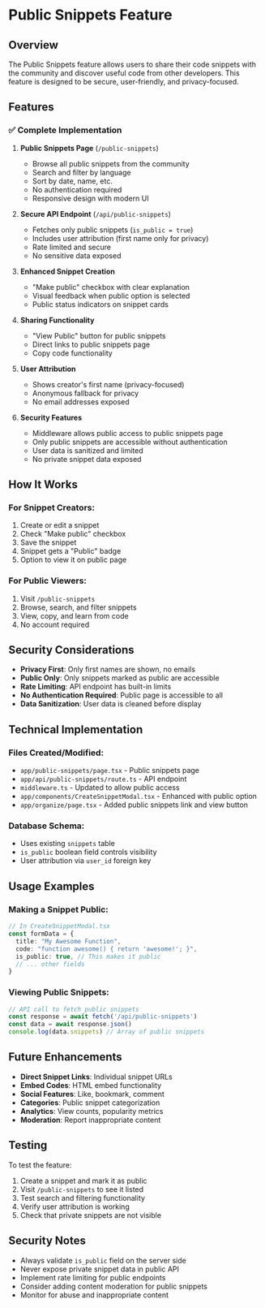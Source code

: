 # Public Snippets Feature

## Overview
The Public Snippets feature allows users to share their code snippets with the community and discover useful code from other developers. This feature is designed to be secure, user-friendly, and privacy-focused.

## Features

### ✅ **Complete Implementation**

1. **Public Snippets Page** (`/public-snippets`)
   - Browse all public snippets from the community
   - Search and filter by language
   - Sort by date, name, etc.
   - No authentication required
   - Responsive design with modern UI

2. **Secure API Endpoint** (`/api/public-snippets`)
   - Fetches only public snippets (`is_public = true`)
   - Includes user attribution (first name only for privacy)
   - Rate limited and secure
   - No sensitive data exposed

3. **Enhanced Snippet Creation**
   - "Make public" checkbox with clear explanation
   - Visual feedback when public option is selected
   - Public status indicators on snippet cards

4. **Sharing Functionality**
   - "View Public" button for public snippets
   - Direct links to public snippets page
   - Copy code functionality

5. **User Attribution**
   - Shows creator's first name (privacy-focused)
   - Anonymous fallback for privacy
   - No email addresses exposed

6. **Security Features**
   - Middleware allows public access to public snippets page
   - Only public snippets are accessible without authentication
   - User data is sanitized and limited
   - No private snippet data exposed

## How It Works

### For Snippet Creators:
1. Create or edit a snippet
2. Check "Make public" checkbox
3. Save the snippet
4. Snippet gets a "Public" badge
5. Option to view it on public page

### For Public Viewers:
1. Visit `/public-snippets`
2. Browse, search, and filter snippets
3. View, copy, and learn from code
4. No account required

## Security Considerations

- **Privacy First**: Only first names are shown, no emails
- **Public Only**: Only snippets marked as public are accessible
- **Rate Limiting**: API endpoint has built-in limits
- **No Authentication Required**: Public page is accessible to all
- **Data Sanitization**: User data is cleaned before display

## Technical Implementation

### Files Created/Modified:
- `app/public-snippets/page.tsx` - Public snippets page
- `app/api/public-snippets/route.ts` - API endpoint
- `middleware.ts` - Updated to allow public access
- `app/components/CreateSnippetModal.tsx` - Enhanced with public option
- `app/organize/page.tsx` - Added public snippets link and view button

### Database Schema:
- Uses existing `snippets` table
- `is_public` boolean field controls visibility
- User attribution via `user_id` foreign key

## Usage Examples

### Making a Snippet Public:
```typescript
// In CreateSnippetModal.tsx
const formData = {
  title: "My Awesome Function",
  code: "function awesome() { return 'awesome!'; }",
  is_public: true, // This makes it public
  // ... other fields
}
```

### Viewing Public Snippets:
```typescript
// API call to fetch public snippets
const response = await fetch('/api/public-snippets')
const data = await response.json()
console.log(data.snippets) // Array of public snippets
```

## Future Enhancements

- **Direct Snippet Links**: Individual snippet URLs
- **Embed Codes**: HTML embed functionality
- **Social Features**: Like, bookmark, comment
- **Categories**: Public snippet categorization
- **Analytics**: View counts, popularity metrics
- **Moderation**: Report inappropriate content

## Testing

To test the feature:
1. Create a snippet and mark it as public
2. Visit `/public-snippets` to see it listed
3. Test search and filtering functionality
4. Verify user attribution is working
5. Check that private snippets are not visible

## Security Notes

- Always validate `is_public` field on the server side
- Never expose private snippet data in public API
- Implement rate limiting for public endpoints
- Consider adding content moderation for public snippets
- Monitor for abuse and inappropriate content
